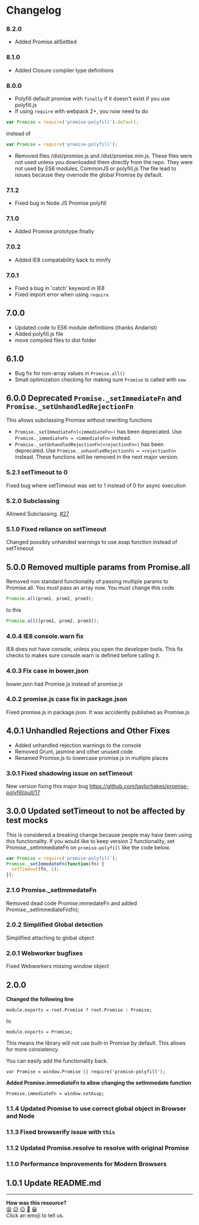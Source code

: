 # Changelog
### 8.2.0
* Added Promise.allSettled

### 8.1.0

* Added Closure compiler type definitions

### 8.0.0

* Polyfill default promise with `finally` if it doesn't exist if you use polyfill.js
* If using `require` with webpack 2+, you now need to do

```js
var Promise = require('promise-polyfill').default;
```

instead of

```js
var Promise = require('promise-polyfill');
```

* Removed files /dist/promise.js and /dist/promise.min.js. These files were not used unless you downloaded them directly from the repo. They were not used by ES6 modules, CommonJS or polyfill.js
  The file lead to issues because they overrode the global Promise by default.

### 7.1.2

* Fixed bug in Node JS Promise polyfill

### 7.1.0

* Added Promise.prototype.finally

### 7.0.2

* Added IE8 compatability back to minify

### 7.0.1

* Fixed a bug in 'catch' keyword in IE8
* Fixed import error when using `require`

## 7.0.0

* Updated code to ES6 module definitions (thanks Andarist)
* Added polyfill.js file
* move compiled files to dist folder

## 6.1.0

* Bug fix for non-array values in `Promise.all()`
* Small optimization checking for making sure `Promise` is called with `new`

## 6.0.0 Deprecated `Promise._setImmediateFn` and `Promise._setUnhandledRejectionFn`

This allows subclassing Promise without rewriting functions

* `Promise._setImmediateFn(<immediateFn>)` has been deprecated. Use `Promise._immediateFn = <immediateFn>` instead.
* `Promise._setUnhandledRejectionFn(<rejectionFn>)` has been deprecated. Use `Promise._unhandledRejectionFn = <rejectionFn>` instead.
  These functions will be removed in the next major version.

### 5.2.1 setTimeout to 0

Fixed bug where setTimeout was set to 1 instead of 0 for async execution

### 5.2.0 Subclassing

Allowed Subclassing. [#27](https://github.com/taylorhakes/promise-polyfill/pull/27)

### 5.1.0 Fixed reliance on setTimeout

Changed possibly unhanded warnings to use asap function instead of setTimeout

## 5.0.0 Removed multiple params from Promise.all

Removed non standard functionality of passing multiple params to Promise.all. You must pass an array now. You must change this code

```js
Promise.all(prom1, prom2, prom3);
```

to this

```js
Promise.all([prom1, prom2, prom3]);
```

### 4.0.4 IE8 console.warn fix

IE8 does not have console, unless you open the developer tools. This fix checks to makes sure console.warn is defined before calling it.

### 4.0.3 Fix case in bower.json

bower.json had Promise.js instead of promise.js

### 4.0.2 promise.js case fix in package.json

Fixed promise.js in package.json. It was accidently published as Promise.js

## 4.0.1 Unhandled Rejections and Other Fixes

* Added unhandled rejection warnings to the console
* Removed Grunt, jasmine and other unused code
* Renamed Promise.js to lowercase promise.js in multiple places

### 3.0.1 Fixed shadowing issue on setTimeout

New version fixing this major bug https://github.com/taylorhakes/promise-polyfill/pull/17

## 3.0.0 Updated setTimeout to not be affected by test mocks

This is considered a breaking change because people may have been using this functionality. If you would like to keep version 2 functionality, set Promise.\_setImmediateFn on `promise-polyfill` like the code below.

```js
var Promise = require('promise-polyfill');
Promise._setImmedateFn(function(fn) {
  setTimeout(fn, 1);
});
```

### 2.1.0 Promise.\_setImmedateFn

Removed dead code Promise.immedateFn and added Promise.\_setImmediateFn(fn);

### 2.0.2 Simplified Global detection

Simplified attaching to global object

### 2.0.1 Webworker bugfixes

Fixed Webworkers missing window object

## 2.0.0

**Changed the following line**

```
module.exports = root.Promise ? root.Promise : Promise;
```

to

```
module.exports = Promise;
```

This means the library will not use built-in Promise by default. This allows for more consistency.

You can easily add the functionality back.

```
var Promise = window.Promise || require('promise-polyfill');
```

**Added Promise.immediateFn to allow changing the setImmedate function**

```
Promise.immediateFn = window.setAsap;
```

### 1.1.4 Updated Promise to use correct global object in Browser and Node

### 1.1.3 Fixed browserify issue with `this`

### 1.1.2 Updated Promise.resolve to resolve with original Promise

### 1.1.0 Performance Improvements for Modern Browsers

## 1.0.1 Update README.md


<!-- BEGIN GENERATED SECTION DO NOT EDIT -->

---

**How was this resource?**  
[😫](https://airtable.com/shrUJ3t7KLMqVRFKR?prefill_Repository=makersacademy/javascript-web-applications&prefill_File=resources/example-4/node_modules/promise-polyfill/CHANGELOG.md&prefill_Sentiment=😫) [😕](https://airtable.com/shrUJ3t7KLMqVRFKR?prefill_Repository=makersacademy/javascript-web-applications&prefill_File=resources/example-4/node_modules/promise-polyfill/CHANGELOG.md&prefill_Sentiment=😕) [😐](https://airtable.com/shrUJ3t7KLMqVRFKR?prefill_Repository=makersacademy/javascript-web-applications&prefill_File=resources/example-4/node_modules/promise-polyfill/CHANGELOG.md&prefill_Sentiment=😐) [🙂](https://airtable.com/shrUJ3t7KLMqVRFKR?prefill_Repository=makersacademy/javascript-web-applications&prefill_File=resources/example-4/node_modules/promise-polyfill/CHANGELOG.md&prefill_Sentiment=🙂) [😀](https://airtable.com/shrUJ3t7KLMqVRFKR?prefill_Repository=makersacademy/javascript-web-applications&prefill_File=resources/example-4/node_modules/promise-polyfill/CHANGELOG.md&prefill_Sentiment=😀)  
Click an emoji to tell us.

<!-- END GENERATED SECTION DO NOT EDIT -->
